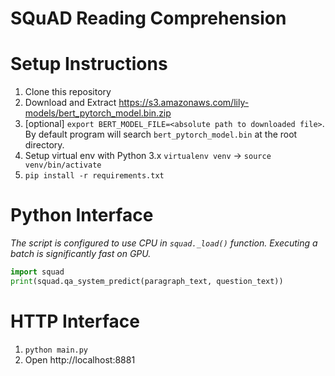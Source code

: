 # SQuAD Reading Comprehension


# Setup Instructions

1. Clone this repository
2. Download and Extract https://s3.amazonaws.com/lily-models/bert_pytorch_model.bin.zip
3. [optional] `export BERT_MODEL_FILE=<absolute path to downloaded file>`. By default program will search `bert_pytorch_model.bin` at the root directory.
4. Setup virtual env with Python 3.x `virtualenv venv` -> `source venv/bin/activate`
5. `pip install -r requirements.txt`


# Python Interface

_The script is configured to use CPU in `squad._load()` function. Executing a batch is significantly fast on GPU._

```python
import squad
print(squad.qa_system_predict(paragraph_text, question_text))
```

# HTTP Interface

1. `python main.py`
2. Open http://localhost:8881
